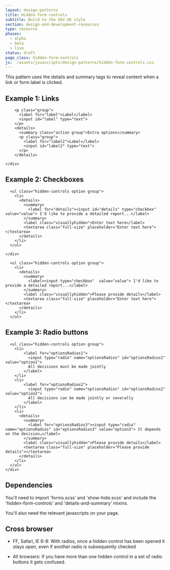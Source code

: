 ```yaml
---
layout: design-patterns
title: Hidden form controls
subtitle: Build to the GOV.UK style 
section: design-and-development-resources
type: resource
phases:
  - alpha
  - beta
  - live
status: draft
page_class: hidden-form-controls
js:  /assets/javascripts/design-patterns/hidden-form-controls.css
---
```


This pattern uses the details and summary tags to reveal content when a link or form label is clicked.

## Example 1: Links

<div class="pattern-example">
  <div class="inner">
    <div class="form-example-1">

        <p class="group">
          <label for="label">Label</label>
          <input id="label" type="text">
        </p>                                      
        <details>
          <summary class="action group">Extra options</summary>
          <p class="group">
            <label for="label2">Label</label>
            <input id="label2" type="text">
          </p>
        </details>

    </div>
  </div>
</div>

## Example 2: Checkboxes

<div class="pattern-example">
  <div class="inner">
    <div class="form-example-1">

      <ul class="hidden-controls option group">
        <li>                                      
          <details>
            <summary>
              <label for="details"><input id="details" type="checkbox"  value="value"> I'd like to provide a detailed report...</label>
            </summary>
            <label class="visuallyhidden">Enter text here</label>
            <textarea class="full-size" placeholder="Enter text here"></textarea>
          </details>
        </li>
      </ul>

    </div>
  </div>
      <pre><code>  &lt;ul class="hidden-controls option group"&gt;
    &lt;li&gt;                                      
      &lt;details&gt;
        &lt;summary&gt;
          &lt;label&gt;&lt;input type="checkbox"  value="value"&gt; I'd like to provide a detailed report...&lt;/label&gt;
        &lt;/summary&gt;
        &lt;label class="visuallyhidden"&gt;Please provide details&lt;/label&gt;
        &lt;textarea class="full-size" placeholder="Enter text here"&gt;&lt;/textarea&gt;
      &lt;/details&gt;
    &lt;/li&gt;
  &lt;/ul&gt;
</code></pre>
</div>

## Example 3: Radio buttons

<div class="pattern-example">
  <div class="inner">
    <div class="form-example-1">

      <ul class="hidden-controls option group">
        <li>
            <label for="optionsRadios1">
              <input type="radio" name="optionsRadios" id="optionsRadios1" value="option1">
              All decisions must be made jointly
            </label>
        </li>
        <li>
            <label for="optionsRadios2">
              <input type="radio" name="optionsRadios" id="optionsRadios2" value="option2">
              All decisions can be made jointly or severally
            </label>
        </li>
        <li>                                      
          <details>
            <summary>
              <label for="optionsRadios3"><input type="radio" name="optionsRadios" id="optionsRadios3" value="option3"> It depends on the decision…</label>
            </summary>
            <label class="visuallyhidden">Please provide details</label>
            <textarea class="full-size" placeholder="Please provide details"></textarea>
          </details>
        </li>
      </ul>
    </div>
  </div>
</div>

## Dependencies

You'll need to import 'forms.scss' and 'show-hide.scss' and include the 'hidden-form-controls' and 'details-and-summary' mixins.

You'll also need the relevant javascripts on your page.


## Cross browser

* FF, Safari, IE 6-8: With radios, once a hidden control has been opened it stays open,
even if another radio is subsequently checked

* All browsers: If you have more than one hidden control in a set of radio buttons it gets confused.

<script src="/assets/javascripts/jquery.details.js"></script>
<script>
  $(function() {
    // Add conditional classname based on support
    $('html').addClass($.fn.details.support ? 'details' : 'no-details');
    // Emulate <details> where necessary and enable open/close event handlers
    $('details').details();


    // If a hidden-control radio-button set changes...
    $(".hidden-controls input[type='radio']").change(function(e){
      // If a hidden control radio is checked...
      var isChecked = $(this).closest(".hidden-controls").find('summary input').attr("checked");
      if(!isChecked){
        // Set the details tag to 'closed'
        $(this).closest(".hidden-controls").find('details').removeAttr('open');
      }
    });

    // VERSION FOR BROWSERS THAT DON'T SUPPORT DETAILS / SUMMARY

    // If a hidden-control label is clicked
    $(".no-details .hidden-controls label").click(function(){
      // If a hidden control label is checked...
      var isChecked = $(this).children("input").attr("checked");
      if(!isChecked){
        // Set the details tag to 'open'
        $(this).closest(".hidden-controls").find('details').attr('open', 'open');
      } else {
        // Set the details tag to 'closed'
        $(this).closest(".hidden-controls").find('details').removeAttr('open');
      }
    });


  });
</script>


